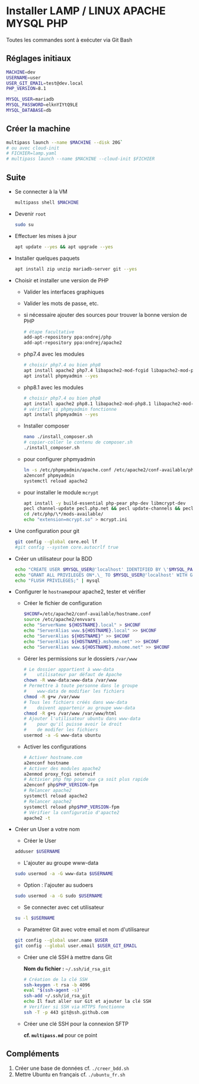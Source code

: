# Installer LAMP / LINUX APACHE MYSQL PHP

Toutes les commandes sont à exécuter via Git Bash

## Réglages initiaux

```bash
MACHINE=dev
USERNAME=user
USER_GIT_EMAIL=test@dev.local
PHP_VERSION=8.1

MYSQL_USER=mariadb
MYSQL_PASSWORD=elknYIYtQ9LE
MYSQL_DATABASE=db
```

## Créer la machine

```bash
multipass launch --name $MACHINE --disk 20G`
# ou avec cloud-init
# FICHIER=lamp.yaml
# multipass launch --name $MACHINE --cloud-init $FICHIER
```

## Suite

- Se connecter à la VM

  ```bash
  multipass shell $MACHINE
  ```

- Devenir `root`

  ```bash
  sudo su
  ```

- Effectuer les mises à jour

  ```bash
  apt update --yes && apt upgrade --yes
  ```

- Installer quelques paquets

  ```bash
  apt install zip unzip mariadb-server git --yes
  ```

- Choisir et installer une version de PHP

  - Valider les interfaces graphiques

  - Valider les mots de passe, etc.

  - si nécessaire ajouter des sources pour trouver la bonne version de PHP

    ```bash
    # étape facultative
    add-apt-repository ppa:ondrej/php
    add-apt-repository ppa:ondrej/apache2
    ```

  - php7.4 avec les modules

    ```bash
    # choisir php7.4 ou bien php8
    apt install apache2 php7.4 libapache2-mod-fcgid libapache2-mod-php7.4 php7.4-mysql php7.4-bcmath php7.4-xml php7.4-fpm php7.4-zip php7.4-intl php7.4-gd php7.4-cli php7.4-mbstring php7.4-opcache php7.4-xdebug -y
    apt install phpmyadmin --yes
    ```

  - php8.1 avec les modules

    ```bash
    # choisir php7.4 ou bien php8
    apt install apache2 php8.1 libapache2-mod-php8.1 libapache2-mod-fcgid php8.1-mysql php8.1-bcmath php8.1-xml php8.1-fpm php8.1-zip php8.1-intl php8.1-gd php8.1-cli php8.1-mbstring php8.1-opcache php8.1-xdebug -y
    # vérifier si phpmyadmin fonctionne
    apt install phpmyadmin --yes
    ```

  - Installer composer

    ```bash
    nano ./install_composer.sh
    # copier-coller le contenu de composer.sh
    ./install_composer.sh
    ```

  - pour configurer phpmyadmin

    ```bash
    ln -s /etc/phpmyadmin/apache.conf /etc/apache2/conf-available/phpmyadmin.conf
    a2enconf phpmyadmin
    systemctl reload apache2
    ```

  - pour installer le module `mcrypt`

    ```bash
    apt install -y build-essential php-pear php-dev libmcrypt-dev
    pecl channel-update pecl.php.net && pecl update-channels && pecl install mcrypt
    cd /etc/php/\*/mods-available/
    echo "extension=mcrypt.so" > mcrypt.ini
    ```

- Une configuration pour git

  ```bash
  git config --global core.eol lf
  #git config --system core.autocrlf true
  ```

- Créer un utilisateur pour la BDD

  ```bash
  echo "CREATE USER $MYSQL_USER@'localhost' IDENTIFIED BY \'$MYSQL_PASSWORD\';" | mysql
  echo "GRANT ALL PRIVILEGES ON*.\_ TO $MYSQL_USER@'localhost' WITH GRANT OPTION;" | mysql
  echo "FLUSH PRIVILEGES;" | mysql
  ```

- Configurer le `hostname`pour apache2, tester et vérifier

  - Créer le fichier de configuration

    ```bash
    $HCONF=/etc/apache2/conf-available/hostname.conf
    source /etc/apache2/envvars
    echo "ServerName ${HOSTNAME}.local" > $HCONF
    echo "ServerAlias www.${HOSTNAME}.local" >> $HCONF
    echo "ServerAlias ${HOSTNAME}" >> $HCONF
    echo "ServerAlias ${HOSTNAME}.mshome.net" >> $HCONF
    echo "ServerAlias www.${HOSTNAME}.mshome.net" >> $HCONF
    ```

  - Gérer les permissions sur le dossiers `/var/www`

    ```bash
    # Le dossier appartient à www-data
    #    utilisateur par défaut de Apache
    chown -R www-data:www-data /var/www
    # Permettre à toute personne dans le groupe
    #    www-data de modifier les fichiers
    chmod -R g+w /var/www
    # Tous les fichiers créés dans www-data
    #    doivent appartenir au groupe www-data
    chmod -R g+s /var/www /var/www/html
    # Ajouter l'utilisateur ubuntu dans www-data
    #    pour qu'il puisse avoir le droit
    #    de modifer les fichiers
    usermod -a -G www-data ubuntu
    ```

  - Activer les configurations

    ```bash
    # Activer hostname.com
    a2enconf hostname
    # Activer des modules apache2
    a2enmod proxy_fcgi setenvif
    # Activier php fmp pour que ça soit plus rapide
    a2enconf php$PHP_VERSION-fpm
    # Relancer apache2
    systemctl reload apache2
    # Relancer apache2
    systemctl reload php$PHP_VERSION-fpm
    # Vérifier la configuratio d'apacte2
    apache2 -t
    ```

- Créer un User a votre nom

  - Créer le User

  ```bash
  adduser $USERNAME
  ```

  - L'ajouter au groupe www-data

  ```bash
  sudo usermod -a -G www-data $USERNAME
  ```

  - Option : l'ajouter au sudoers

  ```bash
  sudo usermod -a -G sudo $USERNAME
  ```

  - Se connecter avec cet utilisateur

  ```bash
  su -l $USERNAME
  ```

  - Paramétrer Git avec votre email et nom d'utilisareur

  ```bash
  git config --global user.name $USER
  git config --global user.email $USER_GIT_EMAIL
  ```

  - Créer une clé SSH à mettre dans Git

    **Nom du fichier :** `~/.ssh/id_rsa_git`

    ```bash
    # Création de la clé SSH
    ssh-keygen -t rsa -b 4096
    eval "$(ssh-agent -s)"
    ssh-add ~/.ssh/id_rsa_git
    echo Il faut aller sur Git et ajouter la clé SSH
    # Verifier si SSH via HTTPS fonctionne
    ssh -T -p 443 git@ssh.github.com
    ```

  - Créer une clé SSH pour la connexion SFTP

    **cf. `multipass.md`** pour ce point

## Compléments

1. Créer une base de données cf. `./creer_bdd.sh`
2. Mettre Ubuntu en français cf. `./ubuntu_fr.sh`
